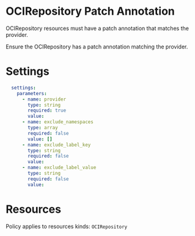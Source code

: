 # OCIRepository Patch Annotation

OCIRepository resources must have a patch annotation that matches the provider.

Ensure the OCIRepository has a patch annotation matching the provider.

# Settings
```yaml
  settings:
    parameters:
      - name: provider
        type: string
        required: true
        value:
      - name: exclude_namespaces
        type: array
        required: false
        value: []
      - name: exclude_label_key
        type: string
        required: false
        value:
      - name: exclude_label_value
        type: string
        required: false
        value:
```

# Resources
Policy applies to resources kinds:
`OCIRepository`
